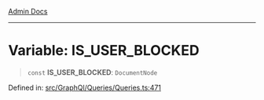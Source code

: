 [Admin Docs](/)

***

# Variable: IS\_USER\_BLOCKED

> `const` **IS\_USER\_BLOCKED**: `DocumentNode`


Defined in: [src/GraphQl/Queries/Queries.ts:471](https://github.com/PalisadoesFoundation/talawa-admin/blob/main/src/GraphQl/Queries/Queries.ts#L471)
